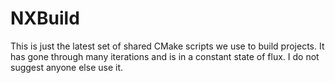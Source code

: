 # NXBuild

This is just the latest set of shared CMake scripts we use to build projects. It has gone through
many iterations and is in a constant state of flux. I do not suggest anyone else use it.
